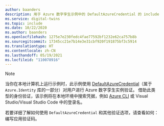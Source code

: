 ```yaml
---
author: baanders
description: 用于 Azure 数字孪生示例中的 DefaultAzureCredential 的 include 文件 - 备注
ms.service: digital-twins
ms.topic: include
ms.date: 10/22/2020
ms.author: baanders
ms.openlocfilehash: 1275e7e230fedc4fae77592bf1232e62ca757b8b
ms.sourcegitcommit: 17345cc21e7b14e3e31cbf920f191875bf3c5914
ms.translationtype: HT
ms.contentlocale: zh-CN
ms.lasthandoff: 05/19/2021
ms.locfileid: "110078916"
---
```

>[!NOTE]
> 当你在本地计算机上运行示例时，此示例使用 [DefaultAzureCredential](/dotnet/api/azure.identity.defaultazurecredential?view=azure-dotnet&preserve-view=true)（属于 `Azure.Identity` 库的一部分）对用户进行 Azure 数字孪生实例验证。 借助此类型的身份验证，该示例将在本地环境中搜索凭据，例如 [Azure CLI](/cli/azure/install-azure-cli) 或 Visual Studio/Visual Studio Code 中的登录名。
>
> 若要详细了解如何使用 `DefaultAzureCredential` 和其他验证选项，请查看如何：编写应用验证码。